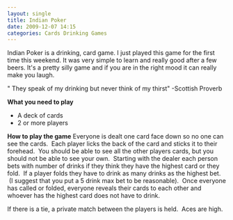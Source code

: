 ```yaml
---
layout: single
title: Indian Poker
date: 2009-12-07 14:15
categories: Cards Drinking Games
---
```

Indian Poker is a drinking, card game.
I just played this game for the first time this weekend.  It was very simple to learn and really good after a few beers.  It's a pretty silly game and if you are in the right mood it can really make you laugh.

"
They speak of my drinking but never think of my thirst"
-Scottish Proverb

<strong>What you need to play</strong>
<ul>
	<li>A deck of cards</li>
	<li>2 or more players</li>
</ul>
<strong>How to play the game</strong>
Everyone is dealt one card face down so no one can see the cards.  Each player licks the back of the card and sticks it to their forehead.  You should be able to see all the other players cards, but you should not be able to see your own.  Starting with the dealer each person bets with number of drinks if they think they have the highest card or they fold.  If a player folds they have to drink as many drinks as the highest bet.  (I suggest that you put a 5 drink max bet to be reasonable).  Once everyone has called or folded, everyone reveals their cards to each other and whoever has the highest card does not have to drink.

If there is a tie, a private match between the players is held.  Aces are high.
